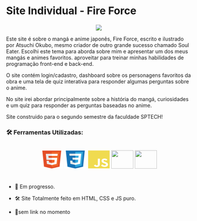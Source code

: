 # Site Individual - Fire Force

<div align="center">
<img align="center" src="https://i.imgur.com/4R0S8xn.png">  
</div>


Este site é sobre o mangá e anime japonês, Fire Force, escrito e ilustrado por Atsuchi Okubo, mesmo criador de outro grande sucesso chamado Soul Eater. Escolhi este tema para aborda sobre mim e apresentar um dos meus mangás e animes favoritos. aproveitar para treinar minhas habilidades de programação front-end e back-end.

O site contém login/cadastro, dashboard sobre os personagens favoritos da obra e uma tela de quiz interativa para responder algumas perguntas sobre o anime.

No site irei abordar principalmente sobre a história do mangá, curiosidades e um quiz para responder as perguntas baseadas no anime.

Site construido para o segundo semestre da faculdade SPTECH!

### 🛠 Ferramentas Utilizadas:
<br>

<div align="center">
   <img align="center" height="50" width="60" src="https://raw.githubusercontent.com/devicons/devicon/master/icons/html5/html5-original.svg">
   <img align="center" height="50" width="60" src="https://raw.githubusercontent.com/devicons/devicon/master/icons/css3/css3-original.svg">
   <img align="center" height="50" width="60" src="https://raw.githubusercontent.com/devicons/devicon/master/icons/javascript/javascript-plain.svg">
   <img align="center" height="50" width="60" src="https://cdn.jsdelivr.net/gh/devicons/devicon/icons/nodejs/nodejs-original.svg" />
   <img align="center" height="50" width="60" src="https://cdn.jsdelivr.net/gh/devicons/devicon/icons/mysql/mysql-original.svg">
</div>

#

- 📌 Em progresso.


- 🛠 Site Totalmente feito em HTML, CSS e JS puro.



- 🔗sem link no momento
